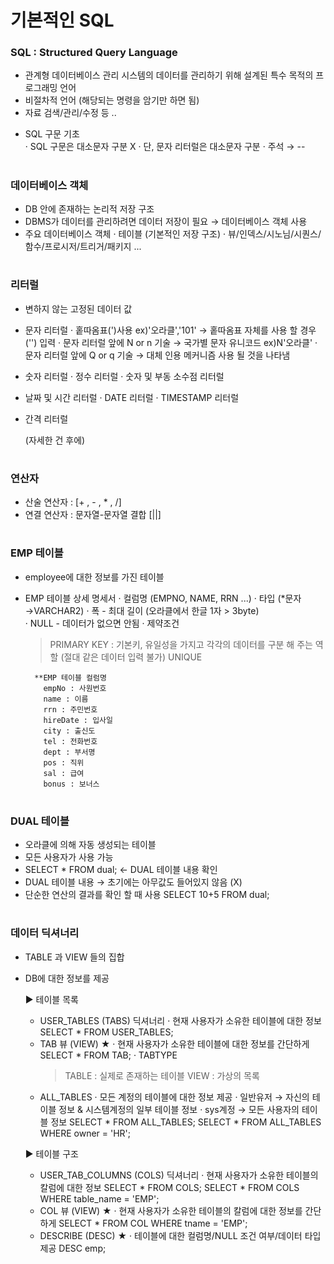 # 기본적인 SQL 

### SQL : Structured Query Language
 - 관계형 데이터베이스 관리 시스템의 데이터를 관리하기 위해 설계된 특수 목적의 프로그래밍 언어  
 - 비절차적 언어 (해당되는 명령을 암기만 하면 됨) 
 - 자료 검색/관리/수정 등 ..
  * SQL 구문 기초  
	· SQL 구문은 대소문자 구분 X 
	· 단, 문자 리터럴은 대소문자 구분
	· 주석 → -- 
#
### 데이터베이스 객체
 - DB 안에 존재하는 논리적 저장 구조 
 - DBMS가 데이터를 관리하려면 데이터 저장이 필요 → 데이터베이스 객체 사용 
 - 주요 데이터베이스 객체 
   · 테이블 (기본적인 저장 구조)
   · 뷰/인덱스/시노님/시퀀스/함수/프로시저/트리거/패키지 ... 
   
#
### 리터럴
 - 변하지 않는 고정된 데이터 값 
 - 문자 리터럴 
   · 홑따옴표(')사용  ex)'오라클','101'
     → 홑따옴표 자체를 사용 할 경우 ('') 입력 
   · 문자 리터럴 앞에 N or n 기술 → 국가별 문자 유니코드   ex)N'오라클' 
   · 문자 리터럴 앞에 Q or q 기술 → 대체 인용 메커니즘 사용 될 것을 나타냄    
 - 숫자 리터럴 
   · 정수 리터럴
   · 숫자 및 부동 소수점 리터럴 
 - 날짜 및 시간 리터럴 
   · DATE 리터럴 
   · TIMESTAMP 리터럴 
 - 간격 리터럴 
 
   (자세한 건 후에) 

#
### 연산자
 - 산술 연산자 : [+ , - , * , /]
 - 연결 연산자 : 문자열-문자열 결합 [||] 

#
### EMP 테이블
 - employee에 대한 정보를 가진 테이블
 - EMP 테이블 상세 명세서 
   · 컬럼명 (EMPNO, NAME, RRN ...) 
   · 타입 (*문자→VARCHAR2) 
   · 폭 - 최대 길이 (오라클에서 한글 1자 > 3byte)  
   · NULL - 데이터가 없으면 안됨 
   · 제약조건 
     > PRIMARY KEY : 기본키, 유일성을 가지고 각각의 데이터를 구분 해 주는 역할 (절대 같은 데이터 입력 불가) 
     > UNIQUE 
	 
		 **EMP 테이블 컬럼명 
		   empNo : 사원번호
		   name : 이름
		   rrn : 주민번호
		   hireDate : 입사일
		   city : 출신도
		   tel : 전화번호
		   dept : 부서명
		   pos : 직위
		   sal : 급여
		   bonus : 보너스	 

#	 
### DUAL 테이블
 - 오라클에 의해 자동 생성되는 테이블 
 - 모든 사용자가 사용 가능 
 - SELECT * FROM dual; ← DUAL 테이블 내용 확인 
 - DUAL 테이블 내용 
   → 초기에는 아무값도 들어있지 않음 (X)	  
 - 단순한 연산의 결과를 확인 할 때 사용 
	  SELECT 10+5 FROM dual; 
	 
#	 
### 데이터 딕셔너리
 - TABLE 과 VIEW 들의 집합 
 - DB에 대한 정보를 제공 
 
	▶ 테이블 목록
	 - USER_TABLES (TABS) 딕셔너리 
	   · 현재 사용자가 소유한 테이블에 대한 정보 
		  SELECT * FROM USER_TABLES;
	 - TAB 뷰 (VIEW) ★
	   · 현재 사용자가 소유한 테이블에 대한 정보를 간단하게 
	      SELECT * FROM TAB;
	   · TABTYPE 
		  > TABLE : 실제로 존재하는 테이블 
		  > VIEW  : 가상의 목록 
	 - ALL_TABLES 
	   · 모든 계정의 테이블에 대한 정보 제공 
	   · 일반유저 → 자신의 테이블 정보 & 시스템계정의 일부 테이블 정보 
	   · sys계정 → 모든 사용자의 테이블 정보 
		  SELECT * FROM ALL_TABLES;
		  SELECT * FROM ALL_TABLES WHERE owner = 'HR';
	  
	▶ 테이블 구조 
	 - USER_TAB_COLUMNS (COLS) 딕셔너리 
	   · 현재 사용자가 소유한 테이블의 칼럼에 대한 정보 
		  SELECT * FROM COLS;
		  SELECT * FROM COLS WHERE table_name = 'EMP';
	 - COL 뷰 (VIEW) ★
	   · 현재 사용자가 소유한 테이블의 칼럼에 대한 정보를 간단하게 
		  SELECT * FROM COL WHERE tname = 'EMP';
	 - DESCRIBE (DESC) ★
	   · 테이블에 대한 컬럼명/NULL 조건 여부/데이터 타입 제공 
		  DESC emp;  
   
